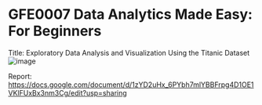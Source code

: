 # GFE0007 Data Analytics Made Easy: For Beginners

Title: Exploratory Data Analysis and Visualization Using the Titanic Dataset
![image](https://github.com/user-attachments/assets/43430fd7-60ad-4d9f-9bcb-5a9fc81b3806)



Report: https://docs.google.com/document/d/1zYD2uHx_6PYbh7mlYBBFrpg4D1OE1VKlFUxBx3nm3Cg/edit?usp=sharing
